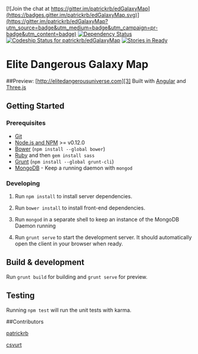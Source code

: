 [![Join the chat at https://gitter.im/patrickrb/edGalaxyMap](https://badges.gitter.im/patrickrb/edGalaxyMap.svg)](https://gitter.im/patrickrb/edGalaxyMap?utm_source=badge&utm_medium=badge&utm_campaign=pr-badge&utm_content=badge)
[![Dependency Status](https://gemnasium.com/patrickrb/edGalaxyMap.svg)](https://gemnasium.com/patrickrb/edGalaxyMap)
[ ![Codeship Status for patrickrb/edGalaxyMap](https://codeship.com/projects/8f486ba0-bd50-0133-2548-2a1d867cc1c8/status?branch=develop)](https://codeship.com/projects/136539)
[![Stories in Ready](https://badge.waffle.io/patrickrb/edGalaxyMap.png?label=ready&title=Ready)](http://waffle.io/patrickrb/edGalaxyMap)
# Elite Dangerous Galaxy Map
##Preview: [http://elitedangerousuniverse.com][3]
Built with [Angular][1] and [Three.js][2]

## Getting Started

### Prerequisites

- [Git](https://git-scm.com/)
- [Node.js and NPM](nodejs.org) >= v0.12.0
- [Bower](bower.io) (`npm install --global bower`)
- [Ruby](https://www.ruby-lang.org) and then `gem install sass`
- [Grunt](http://gruntjs.com/) (`npm install --global grunt-cli`)
- [MongoDB](https://www.mongodb.org/) - Keep a running daemon with `mongod`

### Developing

1. Run `npm install` to install server dependencies.

2. Run `bower install` to install front-end dependencies.

3. Run `mongod` in a separate shell to keep an instance of the MongoDB Daemon running

4. Run `grunt serve` to start the development server. It should automatically open the client in your browser when ready.

## Build & development

Run `grunt build` for building and `grunt serve` for preview.

## Testing

Running `npm test` will run the unit tests with karma.


##Contributors

[patrickrb][4]

[csvurt][5]


[1]: https://angularjs.org/
[2]: http://threejs.org/
[3]: http://elitedangerousuniverse.com
[4]: https://github.com/patrickrb
[5]: https://github.com/csvurt
